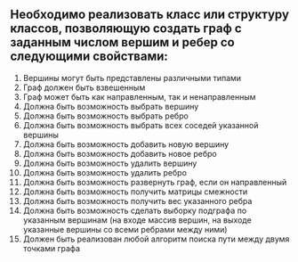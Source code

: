 ## Необходимо реализовать класс или структуру классов, позволяющую создать граф с заданным числом вершим и ребер со следующими свойствами:
1.	Вершины могут быть представлены различными типами
2.	Граф должен быть взвешенным
3.	Граф может быть как направленным, так и ненаправленным
4.	Должна быть возможность выбрать вершину
5.	Должна быть возможность выбрать ребро
6.	Должна быть возможность выбрать всех соседей указанной вершины
7.	Должна быть возможность добавить новую вершину
8.	Должна быть возможность добавить новое ребро
9.	Должна быть возможность удалить вершину
10.	Должна быть возможность удалить ребро
11.	Должна быть возможность развернуть граф, если он направленный
12.	Должна быть возможность получить матрицы смежности
13.	Должна быть возможность получить вес указанного ребра
14.	Должна быть возможность сделать выборку подграфа по указанным вершинам (на входе массив вершин, на выходе указанные вершины со всеми ребрами между ними)
15.	Должен быть реализован любой алгоритм поиска пути между двумя точками графа